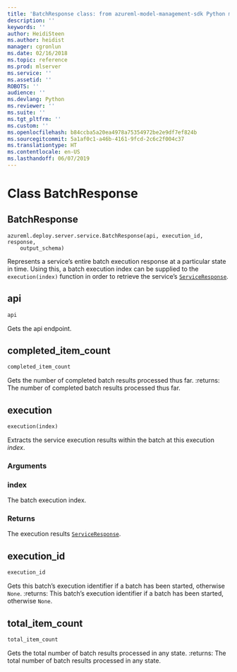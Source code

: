 ```yaml
---
title: 'BatchResponse class: from azureml-model-management-sdk Python module in Machine Learning Server'
description: ''
keywords: ''
author: HeidiSteen
ms.author: heidist
manager: cgronlun
ms.date: 02/16/2018
ms.topic: reference
ms.prod: mlserver
ms.service: ''
ms.assetid: ''
ROBOTS: ''
audience: ''
ms.devlang: Python
ms.reviewer: ''
ms.suite: ''
ms.tgt_pltfrm: ''
ms.custom: ''
ms.openlocfilehash: b84ccba5a20ea4978a75354972be2e9df7ef824b
ms.sourcegitcommit: 5a1af0c1-a46b-4161-9fcd-2c6c2f004c37
ms.translationtype: HT
ms.contentlocale: en-US
ms.lasthandoff: 06/07/2019
---
```

# <a name="class-batchresponse"></a>Class BatchResponse


## <a name="batchresponse"></a>BatchResponse



```
azureml.deploy.server.service.BatchResponse(api, execution_id, response,
    output_schema)
```




Represents a service’s entire batch execution response at a particular state in time. Using this, a batch execution index can be supplied to the `execution(index)` function in order to retrieve the service’s [`ServiceResponse`](service-response.md).



## <a name="api"></a>api

```python
api
```




Gets the api endpoint.



## <a name="completeditemcount"></a>completed_item_count

```python
completed_item_count
```




Gets the number of completed batch results processed thus far.
:returns: The number of completed batch results processed thus far.



## <a name="execution"></a>execution

```python
execution(index)
```




Extracts the service execution results within the batch at this execution *index*.


### <a name="arguments"></a>Arguments


### <a name="index"></a>index

The batch execution index.


### <a name="returns"></a>Returns

The execution results [`ServiceResponse`](service-response.md).



## <a name="executionid"></a>execution_id

```python
execution_id
```




Gets this batch’s execution identifier if a batch has been started, otherwise `None`.
:returns: This batch’s execution identifier if a batch has been started, otherwise `None`.



## <a name="totalitemcount"></a>total_item_count

```python
total_item_count
```




Gets the total number of batch results processed in any state.
:returns: The total number of batch results processed in any state.
